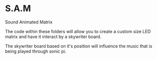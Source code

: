 # S.A.M
Sound Animated Matrix

The code within these folders will allow you to create a custom size LED matrix and have it interact by a skywriter board.

The skywriter board based on it's position will influence the music that is being played through sonic pi.

